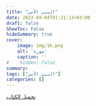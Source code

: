 ```yaml
---
title: "النبي الأمي"
date: 2023-04-04T01:21:13+03:00
draft: false
ShowToc: False
hideSummary: true
cover:
    image: img/16.png
    alt: 'صورة'
    caption: ''
#    hidden: false
summary: 
tags: ["النبي الأمي"]
categories: []
---
```

[تحميل الكتاب](./../../books/16.pdf)

